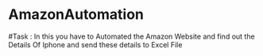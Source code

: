 # AmazonAutomation
#Task : In this you have to Automated the Amazon Website and find out the Details Of Iphone and send these details to Excel File 

